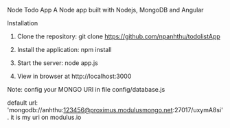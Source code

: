 Node Todo App
A Node app built with Nodejs, MongoDB and Angular

Installation

1. Clone the repository: git clone https://github.com/npanhthu/todolistApp

2. Install the application: npm install

3. Start the server: node app.js

4. View in browser at http://localhost:3000

Note: config your MONGO URI in file config/database.js 

default url: 'mongodb://anhthu:123456@proximus.modulusmongo.net:27017/uxymA8si'. it is my uri on modulus.io
